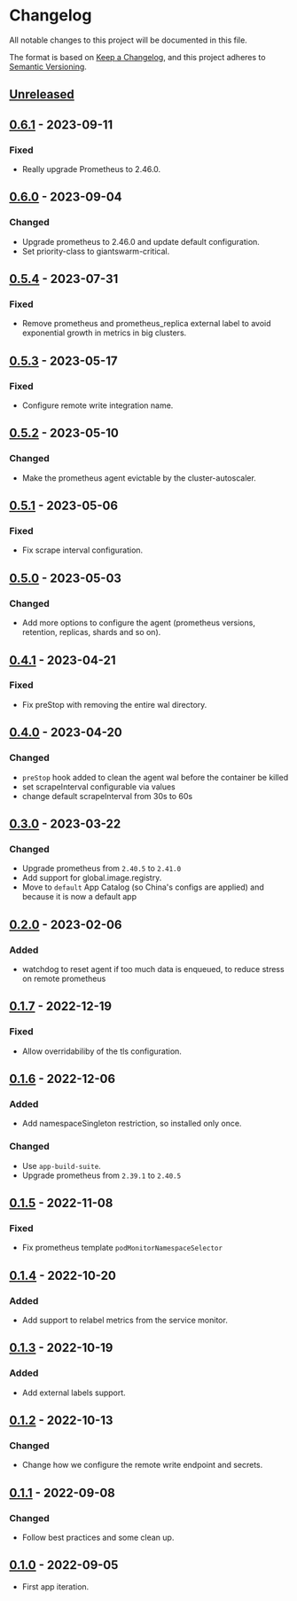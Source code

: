 # Changelog

All notable changes to this project will be documented in this file.

The format is based on [Keep a Changelog](https://keepachangelog.com/en/1.0.0/),
and this project adheres to [Semantic Versioning](https://semver.org/spec/v2.0.0.html).

## [Unreleased]

## [0.6.1] - 2023-09-11

### Fixed

- Really upgrade Prometheus to 2.46.0.

## [0.6.0] - 2023-09-04

### Changed

- Upgrade prometheus to 2.46.0 and update default configuration.
- Set priority-class to giantswarm-critical.

## [0.5.4] - 2023-07-31

### Fixed

- Remove prometheus and prometheus_replica external label to avoid exponential growth in metrics in big clusters.

## [0.5.3] - 2023-05-17

### Fixed

- Configure remote write integration name.

## [0.5.2] - 2023-05-10

### Changed

- Make the prometheus agent evictable by the cluster-autoscaler.

## [0.5.1] - 2023-05-06

### Fixed

- Fix scrape interval configuration.

## [0.5.0] - 2023-05-03

### Changed

- Add more options to configure the agent (prometheus versions, retention, replicas, shards and so on).

## [0.4.1] - 2023-04-21

### Fixed

- Fix preStop with removing the entire wal directory.

## [0.4.0] - 2023-04-20

### Changed

- `preStop` hook added to clean the agent wal before the container be killed
- set scrapeInterval configurable via values
- change default scrapeInterval from 30s to 60s

## [0.3.0] - 2023-03-22

### Changed

- Upgrade prometheus from `2.40.5` to `2.41.0`
- Add support for global.image.registry.
- Move to `default` App Catalog (so China's configs are applied) and because it is now a default app

## [0.2.0] - 2023-02-06

### Added

- watchdog to reset agent if too much data is enqueued, to reduce stress on remote prometheus

## [0.1.7] - 2022-12-19

### Fixed

- Allow overridabiliby of the tls configuration.

## [0.1.6] - 2022-12-06

### Added

- Add namespaceSingleton restriction, so installed only once.

### Changed

- Use `app-build-suite`.
- Upgrade prometheus from `2.39.1` to `2.40.5`

## [0.1.5] - 2022-11-08

### Fixed

- Fix prometheus template `podMonitorNamespaceSelector`

## [0.1.4] - 2022-10-20

### Added

- Add support to relabel metrics from the service monitor.

## [0.1.3] - 2022-10-19

### Added

- Add external labels support.

## [0.1.2] - 2022-10-13

### Changed

- Change how we configure the remote write endpoint and secrets.

## [0.1.1] - 2022-09-08

### Changed

- Follow best practices and some clean up.

## [0.1.0] - 2022-09-05

- First app iteration.

[Unreleased]: https://github.com/giantswarm/prometheus-agent-app/compare/v0.6.1...HEAD
[0.6.1]: https://github.com/giantswarm/prometheus-agent-app/compare/v0.6.0...v0.6.1
[0.6.0]: https://github.com/giantswarm/prometheus-agent-app/compare/v0.5.4...v0.6.0
[0.5.4]: https://github.com/giantswarm/prometheus-agent-app/compare/v0.5.3...v0.5.4
[0.5.3]: https://github.com/giantswarm/prometheus-agent-app/compare/v0.5.2...v0.5.3
[0.5.2]: https://github.com/giantswarm/prometheus-agent-app/compare/v0.5.1...v0.5.2
[0.5.1]: https://github.com/giantswarm/prometheus-agent-app/compare/v0.5.0...v0.5.1
[0.5.0]: https://github.com/giantswarm/prometheus-agent-app/compare/v0.4.1...v0.5.0
[0.4.1]: https://github.com/giantswarm/prometheus-agent-app/compare/v0.4.0...v0.4.1
[0.4.0]: https://github.com/giantswarm/prometheus-agent-app/compare/v0.3.0...v0.4.0
[0.3.0]: https://github.com/giantswarm/prometheus-agent-app/compare/v0.2.0...v0.3.0
[0.2.0]: https://github.com/giantswarm/prometheus-agent-app/compare/v0.1.7...v0.2.0
[0.1.7]: https://github.com/giantswarm/prometheus-agent-app/compare/v0.1.6...v0.1.7
[0.1.6]: https://github.com/giantswarm/prometheus-agent-app/compare/v0.1.5...v0.1.6
[0.1.5]: https://github.com/giantswarm/prometheus-agent-app/compare/v0.1.4...v0.1.5
[0.1.4]: https://github.com/giantswarm/prometheus-agent-app/compare/v0.1.3...v0.1.4
[0.1.3]: https://github.com/giantswarm/prometheus-agent-app/compare/v0.1.2...v0.1.3
[0.1.2]: https://github.com/giantswarm/prometheus-agent-app/compare/v0.1.1...v0.1.2
[0.1.1]: https://github.com/giantswarm/prometheus-agent-app/compare/v0.1.0...v0.1.1
[0.1.0]: https://github.com/giantswarm/prometheus-agent-app/releases/tag/v0.1.0
